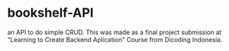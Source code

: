 # bookshelf-API

an API to do simple CRUD. This was made as a final project submission at "Learning to Create Backend Aplication" Course from Dicoding Indonesia.
